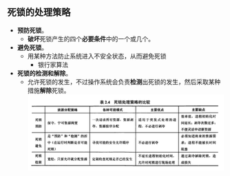 ## 死锁的处理策略
- **预防死锁**。
	- **破坏**死锁产生的四个**必要条件**中的一个或几个。 
- **避免死锁**。
	- 用某种方法防止系统进入不安全状态，从而避免死锁
		- 银行家算法
- **死锁的检测和解除**。
	- 允许死锁的发生，不过操作系统会负责**检测**出死锁的发生，然后采取某种措施**解除**死锁。
![](attachments/Pasted%20image%2020220926105700.png)